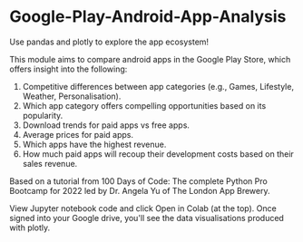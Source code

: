 # Google-Play-Android-App-Analysis

Use pandas and plotly to explore the app ecosystem!

This module aims to compare android apps in the Google Play Store, which offers insight into the following: 

1. Competitive differences between app categories (e.g., Games, Lifestyle, Weather, Personalisation).
2. Which app category offers compelling opportunities based on its popularity.
3. Download trends for paid apps vs free apps.
4. Average prices for paid apps.
5. Which apps have the highest revenue.
6. How much paid apps will recoup their development costs based on their sales revenue.

Based on a tutorial from 100 Days of Code: The complete Python Pro Bootcamp for 2022 led by Dr. Angela Yu of The London App Brewery. 

View Jupyter notebook code and click Open in Colab (at the top).
Once signed into your Google drive, you'll see the data visualisations produced with plotly.


